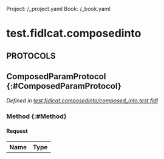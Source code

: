 Project: /_project.yaml
Book: /_book.yaml

# test.fidlcat.composedinto


## **PROTOCOLS**

## ComposedParamProtocol {:#ComposedParamProtocol}
*Defined in [test.fidlcat.composedinto/composed_into.test.fidl](https://fuchsia.googlesource.com/fuchsia/+/master/tools/fidlcat/lib/testdata/composed_into.test.fidl#16)*


### Method {:#Method}


#### Request
<table>
    <tr><th>Name</th><th>Type</th></tr>
    </table>

















